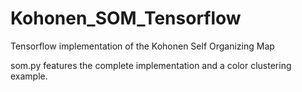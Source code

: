 # Kohonen_SOM_Tensorflow
Tensorflow implementation of the Kohonen Self Organizing Map

som.py features the complete implementation and a color clustering example.



